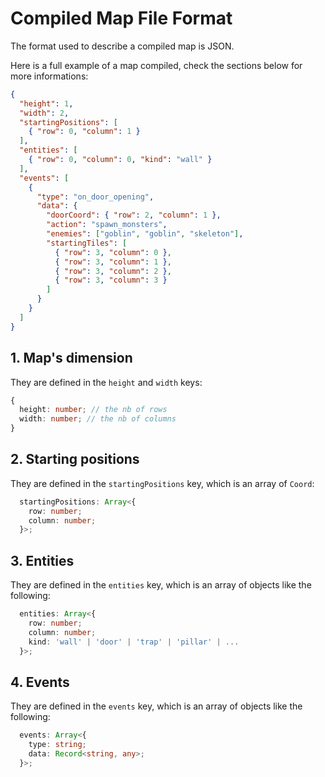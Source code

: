 # Compiled Map File Format

The format used to describe a compiled map is JSON.

Here is a full example of a map compiled, check the sections below for more informations:

```json
{
  "height": 1,
  "width": 2,
  "startingPositions": [
    { "row": 0, "column": 1 }
  ],
  "entities": [
    { "row": 0, "column": 0, "kind": "wall" }
  ],
  "events": [
    { 
      "type": "on_door_opening",
      "data": {
        "doorCoord": { "row": 2, "column": 1 },
        "action": "spawn_monsters", 
        "enemies": ["goblin", "goblin", "skeleton"], 
        "startingTiles": [
          { "row": 3, "column": 0 },
          { "row": 3, "column": 1 }, 
          { "row": 3, "column": 2 }, 
          { "row": 3, "column": 3 }
        ] 
      }
    }
  ]
}
```

## 1. Map's dimension

They are defined in the `height` and `width` keys:

```ts
{
  height: number; // the nb of rows
  width: number; // the nb of columns
}
```

## 2. Starting positions

They are defined in the `startingPositions` key, which is an array of `Coord`:

```ts
  startingPositions: Array<{ 
    row: number;
    column: number;
  }>;
```

## 3. Entities

They are defined in the `entities` key, which is an array of objects like the following:

```ts
  entities: Array<{ 
    row: number;
    column: number;
    kind: 'wall' | 'door' | 'trap' | 'pillar' | ...
  }>;
```

## 4. Events

They are defined in the `events` key, which is an array of objects like the following:

```ts
  events: Array<{ 
    type: string;
    data: Record<string, any>;
  }>;
```

